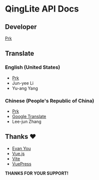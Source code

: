 # QingLite API Docs

## Developer

[Prk](https://github.com/BiliPrk)


## Translate

### English (United States)

- [Prk](https://github.com/BiliPrk)
- Jun-yee Li
- Yu-ang Yang


### Chinese (People's Republic of China)

- [Prk](https://github.com/BiliPrk)
- [Google Translate](https://translate.google.com)
- Lee-jun Zhang


## Thanks ♥

- [Evan You](https://github.com/yyx990803)
- [Vue.js](https://vuejs.org/)
- [Vite](https://vitejs.dev/)
- [VuePress](https://vuepress.vuejs.org/)


**THANKS FOR YOUR SUPPORT!**
